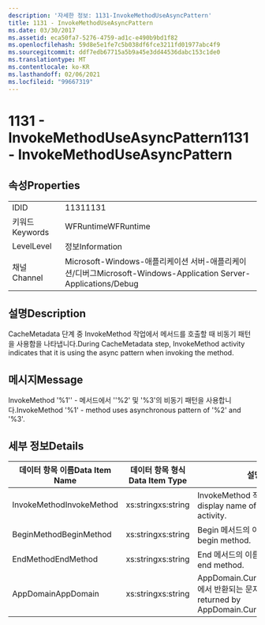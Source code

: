 ```yaml
---
description: '자세한 정보: 1131-InvokeMethodUseAsyncPattern'
title: 1131 - InvokeMethodUseAsyncPattern
ms.date: 03/30/2017
ms.assetid: eca50fa7-5276-4759-ad1c-e490b9bd1f82
ms.openlocfilehash: 59d8e5e1fe7c5b038df6fce3211fd01977abc4f9
ms.sourcegitcommit: ddf7edb67715a5b9a45e3dd44536dabc153c1de0
ms.translationtype: MT
ms.contentlocale: ko-KR
ms.lasthandoff: 02/06/2021
ms.locfileid: "99667319"
---
```

# <a name="1131---invokemethoduseasyncpattern"></a><span data-ttu-id="730ac-103">1131 - InvokeMethodUseAsyncPattern</span><span class="sxs-lookup"><span data-stu-id="730ac-103">1131 - InvokeMethodUseAsyncPattern</span></span>

## <a name="properties"></a><span data-ttu-id="730ac-104">속성</span><span class="sxs-lookup"><span data-stu-id="730ac-104">Properties</span></span>  
  
|||  
|-|-|  
|<span data-ttu-id="730ac-105">ID</span><span class="sxs-lookup"><span data-stu-id="730ac-105">ID</span></span>|<span data-ttu-id="730ac-106">1131</span><span class="sxs-lookup"><span data-stu-id="730ac-106">1131</span></span>|  
|<span data-ttu-id="730ac-107">키워드</span><span class="sxs-lookup"><span data-stu-id="730ac-107">Keywords</span></span>|<span data-ttu-id="730ac-108">WFRuntime</span><span class="sxs-lookup"><span data-stu-id="730ac-108">WFRuntime</span></span>|  
|<span data-ttu-id="730ac-109">Level</span><span class="sxs-lookup"><span data-stu-id="730ac-109">Level</span></span>|<span data-ttu-id="730ac-110">정보</span><span class="sxs-lookup"><span data-stu-id="730ac-110">Information</span></span>|  
|<span data-ttu-id="730ac-111">채널</span><span class="sxs-lookup"><span data-stu-id="730ac-111">Channel</span></span>|<span data-ttu-id="730ac-112">Microsoft-Windows-애플리케이션 서버-애플리케이션/디버그</span><span class="sxs-lookup"><span data-stu-id="730ac-112">Microsoft-Windows-Application Server-Applications/Debug</span></span>|  
  
## <a name="description"></a><span data-ttu-id="730ac-113">설명</span><span class="sxs-lookup"><span data-stu-id="730ac-113">Description</span></span>  

 <span data-ttu-id="730ac-114">CacheMetadata 단계 중 InvokeMethod 작업에서 메서드를 호출할 때 비동기 패턴을 사용함을 나타냅니다.</span><span class="sxs-lookup"><span data-stu-id="730ac-114">During CacheMetadata step, InvokeMethod activity indicates that it is using the async pattern when invoking the method.</span></span>  
  
## <a name="message"></a><span data-ttu-id="730ac-115">메시지</span><span class="sxs-lookup"><span data-stu-id="730ac-115">Message</span></span>  

 <span data-ttu-id="730ac-116">InvokeMethod '%1'' - 메서드에서 ''%2' 및 '%3'의 비동기 패턴을 사용합니다.</span><span class="sxs-lookup"><span data-stu-id="730ac-116">InvokeMethod '%1' - method uses asynchronous pattern of '%2' and '%3'.</span></span>  
  
## <a name="details"></a><span data-ttu-id="730ac-117">세부 정보</span><span class="sxs-lookup"><span data-stu-id="730ac-117">Details</span></span>  
  
|<span data-ttu-id="730ac-118">데이터 항목 이름</span><span class="sxs-lookup"><span data-stu-id="730ac-118">Data Item Name</span></span>|<span data-ttu-id="730ac-119">데이터 항목 형식</span><span class="sxs-lookup"><span data-stu-id="730ac-119">Data Item Type</span></span>|<span data-ttu-id="730ac-120">설명</span><span class="sxs-lookup"><span data-stu-id="730ac-120">Description</span></span>|  
|--------------------|--------------------|-----------------|  
|<span data-ttu-id="730ac-121">InvokeMethod</span><span class="sxs-lookup"><span data-stu-id="730ac-121">InvokeMethod</span></span>|<span data-ttu-id="730ac-122">xs:string</span><span class="sxs-lookup"><span data-stu-id="730ac-122">xs:string</span></span>|<span data-ttu-id="730ac-123">InvokeMethod 작업의 표시 이름입니다.</span><span class="sxs-lookup"><span data-stu-id="730ac-123">The display name of the InvokeMethod activity.</span></span>|  
|<span data-ttu-id="730ac-124">BeginMethod</span><span class="sxs-lookup"><span data-stu-id="730ac-124">BeginMethod</span></span>|<span data-ttu-id="730ac-125">xs:string</span><span class="sxs-lookup"><span data-stu-id="730ac-125">xs:string</span></span>|<span data-ttu-id="730ac-126">Begin 메서드의 이름입니다.</span><span class="sxs-lookup"><span data-stu-id="730ac-126">The name of the begin method.</span></span>|  
|<span data-ttu-id="730ac-127">EndMethod</span><span class="sxs-lookup"><span data-stu-id="730ac-127">EndMethod</span></span>|<span data-ttu-id="730ac-128">xs:string</span><span class="sxs-lookup"><span data-stu-id="730ac-128">xs:string</span></span>|<span data-ttu-id="730ac-129">End 메서드의 이름입니다.</span><span class="sxs-lookup"><span data-stu-id="730ac-129">The name of the end method.</span></span>|  
|<span data-ttu-id="730ac-130">AppDomain</span><span class="sxs-lookup"><span data-stu-id="730ac-130">AppDomain</span></span>|<span data-ttu-id="730ac-131">xs:string</span><span class="sxs-lookup"><span data-stu-id="730ac-131">xs:string</span></span>|<span data-ttu-id="730ac-132">AppDomain.CurrentDomain.FriendlyName에서 반환되는 문자열입니다.</span><span class="sxs-lookup"><span data-stu-id="730ac-132">The string returned by AppDomain.CurrentDomain.FriendlyName.</span></span>|
